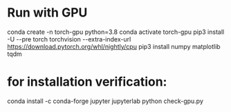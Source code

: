 # Run with GPU
conda create -n torch-gpu python=3.8
conda activate torch-gpu
pip3 install -U --pre torch torchvision --extra-index-url https://download.pytorch.org/whl/nightly/cpu
pip3 install numpy matplotlib tqdm

# for installation verification:
conda install -c conda-forge jupyter jupyterlab
python check-gpu.py